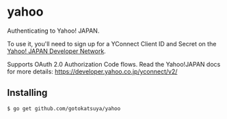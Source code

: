 # yahoo

Authenticating to Yahoo! JAPAN.

To use it, you'll need to sign up for a YConnect Client ID and Secret
on the [Yahoo! JAPAN Developer Network](https://e.developer.yahoo.co.jp/dashboard/).

Supports OAuth 2.0 Authorization Code flows. Read the Yahoo!JAPAN docs for more details: https://developer.yahoo.co.jp/yconnect/v2/

## Installing

```sh
$ go get github.com/gotokatsuya/yahoo
```
